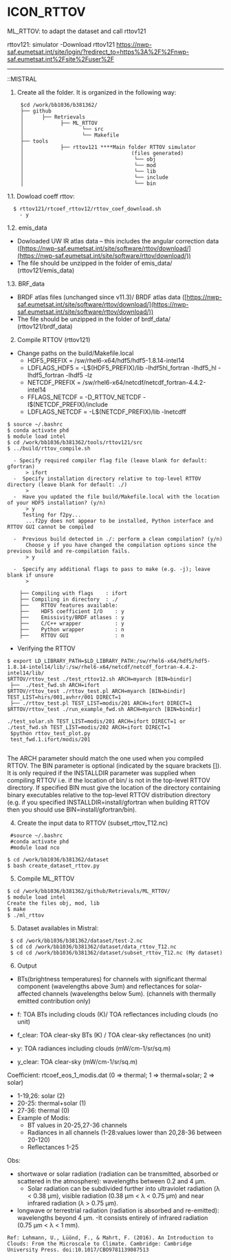 # ICON_RTTOV


ML_RTTOV: to adapt the dataset and call rttov121

rttov121: simulator
 -Download rttov121 https://nwp-saf.eumetsat.int/site/login/?redirect_to=https%3A%2F%2Fnwp-saf.eumetsat.int%2Fsite%2Fuser%2F

----------
::MISTRAL
1. Create all the folder. It is organized in the following way:
        
        $cd /work/bb1036/b381362/
        ├── github
        │      ├── Retrievals
        │            ├── ML_RTTOV
        │                   └── src
        │                   └── Makefile
        ├── tools
        │            ├── rttov121 ****Main folder RTTOV simulator 
        │                                   (files generated) 
        │                                    └── obj
        │                                    └── mod
        │                                    └── lib
        │                                    └── include
        │                                    └── bin

1.1. Dowload coeff rttov:
```
  $ rttov121/rtcoef_rttov12/rttov_coef_download.sh
    - y
```    
1.2. emis_data
  - Dowloaded UW IR atlas data – this includes the angular correction data ([https://nwp-saf.eumetsat.int/site/software/rttov/download/](https://nwp-saf.eumetsat.int/site/software/rttov/download/))
  - The file should be unzipped in the folder of emis_data/ (rttov121/emis_data)

1.3. BRF_data
  - BRDF atlas files (unchanged since v11.3)/ BRDF atlas data ([https://nwp-saf.eumetsat.int/site/software/rttov/download/](https://nwp-saf.eumetsat.int/site/software/rttov/download/))
  - The  file should be unzipped in the folder of brdf_data/ (rttov121/brdf_data)
   
2. Compile RTTOV (rttov121)
  -  Change paths on the build/Makefile.local
      - HDF5_PREFIX  = /sw/rhel6-x64/hdf5/hdf5-1.8.14-intel14 
      - LDFLAGS_HDF5 = -L$(HDF5_PREFIX)/lib -lhdf5hl_fortran -lhdf5_hl -lhdf5_fortran -lhdf5 -lz
      - NETCDF_PREFIX  = /sw/rhel6-x64/netcdf/netcdf_fortran-4.4.2-intel14
      - FFLAGS_NETCDF  = -D_RTTOV_NETCDF -I$(NETCDF_PREFIX)/include
      - LDFLAGS_NETCDF = -L$(NETCDF_PREFIX)/lib -lnetcdff
  ```
  $ source ~/.bashrc
  $ conda activate phd
  $ module load intel 
  $ cd /work/bb1036/b381362/tools/rttov121/src
  $ ../build/rttov_compile.sh
  ```
      - Specify required compiler flag file (leave blank for default: gfortran)
          > ifort
      -  Specify installation directory relative to top-level RTTOV directory (leave blank for default: ./)
          > 
      -  Have you updated the file build/Makefile.local with the location of your HDF5 installation? (y/n)
          > y
         Testing for f2py...
          ...f2py does not appear to be installed, Python interface and RTTOV GUI cannot be compiled

      -  Previous build detected in ./: perform a clean compilation? (y/n)
          Choose y if you have changed the compilation options since the previous build and re-compilation fails.
          > y

      -  Specify any additional flags to pass to make (e.g. -j); leave blank if unsure
          > 
  
        ├── Compiling with flags    : ifort
        ├── Compiling in directory  : ./
        ├──    RTTOV features available:
        ├──    HDF5 coefficient I/O    : y
        ├──    Emissivity/BRDF atlases : y
        ├──    C/C++ wrapper           : y
        ├──    Python wrapper          : n 
        ├──    RTTOV GUI               : n 
  - Verifying the RTTOV
  ```
  $ export LD_LIBRARY_PATH=$LD_LIBRARY_PATH:/sw/rhel6-x64/hdf5/hdf5-1.8.14-intel14/lib/:/sw/rhel6-x64/netcdf/netcdf_fortran-4.4.2-intel14/lib/
  $RTTOV/rttov_test ./test_rttov12.sh ARCH=myarch [BIN=bindir]
   ├──  ./test_fwd.sh ARCH=ifort
  $RTTOV/rttov_test ./rttov_test.pl ARCH=myarch [BIN=bindir] TEST_LIST=hirs/001,avhrr/001 DIRECT=1
   ├── ./rttov_test.pl TEST_LIST=modis/201 ARCH=ifort DIRECT=1
  $RTTOV/rttov_test ./run_example_fwd.sh ARCH=myarch [BIN=bindir]
  
  ./test_solar.sh TEST_LIST=modis/201 ARCH=ifort DIRECT=1 or ./test_fwd.sh TEST_LIST=modis/202 ARCH=ifort DIRECT=1
   $python rttov_test_plot.py
   test_fwd.1.ifort/modis/201
   

  ```
  The ARCH parameter should match the one used when you compiled RTTOV. The BIN parameter is optional
(indicated by the square brackets []). It is only required if the INSTALLDIR parameter was supplied when compiling
RTTOV i.e. if the location of bin/ is not in the top-level RTTOV directory. If specified BIN must give the location of
the directory containing binary executables relative to the top-level RTTOV distribution directory (e.g. if you specified
INSTALLDIR=install/gfortran when building RTTOV then you should use BIN=install/gfortran/bin).

4. Create the input data to RTTOV (subset_rttov_T12.nc)
  ```
   #source ~/.bashrc
   #conda activate phd
   #module load nco
 
  $ cd /work/bb1036/b381362/dataset
  $ bash create_dataset_rttov.py
  
  ```
5. Compile ML_RTTOV

  ```
  $ cd /work/bb1036/b381362/github/Retrievals/ML_RTTOV/
  $ module load intel
  Create the files obj, mod, lib
  $ make
  $ ./ml_rttov
  ```


5. Dataset availables in Mistral:
```
 $ cd /work/bb1036/b381362/dataset/test-2.nc
 $ cd cd /work/bb1036/b381362/dataset/data_rttov_T12.nc
 $ cd cd /work/bb1036/b381362/dataset/subset_rttov_T12.nc (My dataset)
 ```
 
 

6. Output
  - BTs(brightness temperatures) for channels with significant thermal component (wavelengths above 3um) and reflectances for solar-affected channels (wavelengths below 5um). (channels with thermally emitted contribution only)
    
  - f: TOA BTs including clouds (K)/ TOA reflectances including clouds (no unit)
  - f_clear: TOA clear-sky BTs (K) / TOA clear-sky reflectances (no unit)
  - y: TOA radiances including clouds (mW/cm-1/sr/sq.m)
  - y_clear: TOA clear-sky (mW/cm-1/sr/sq.m)
    
 Coefficient: rtcoef_eos_1_modis.dat (0 => thermal; 1 => thermal+solar; 2 => solar)
  - 1-19,26: solar (2)
  - 20-25: thermal+solar (1) 
  - 27-36: thermal (0)  
  - Example of Modis:
     - BT values in 20-25,27-36 channels
     - Radiances in all channels (1-28:values lower than 20,28-36 between 20-120)
     - Reflectances 1-25 
    
Obs: 
- shortwave or solar radiation (radiation can be transmitted, absorbed or scattered in the atmosphere): wavelengths between 0.2 and 4 µm.
   - Solar radiation can be subdivided further into ultraviolet radiation (λ < 0.38 µm), visible radiation (0.38 µm < λ < 0.75 µm) and near infrared radiation (λ > 0.75 µm). 
- longwave or terrestrial radiation (radiation is absorbed and re-emitted): wavelengths beyond 4 µm. 
   -It consists entirely of infrared radiation (0.75 µm < λ < 1 mm).
   
``` Ref: Lohmann, U., Lüönd, F., & Mahrt, F. (2016). An Introduction to Clouds: From the Microscale to Climate. Cambridge: Cambridge University Press. doi:10.1017/CBO9781139087513 ```

